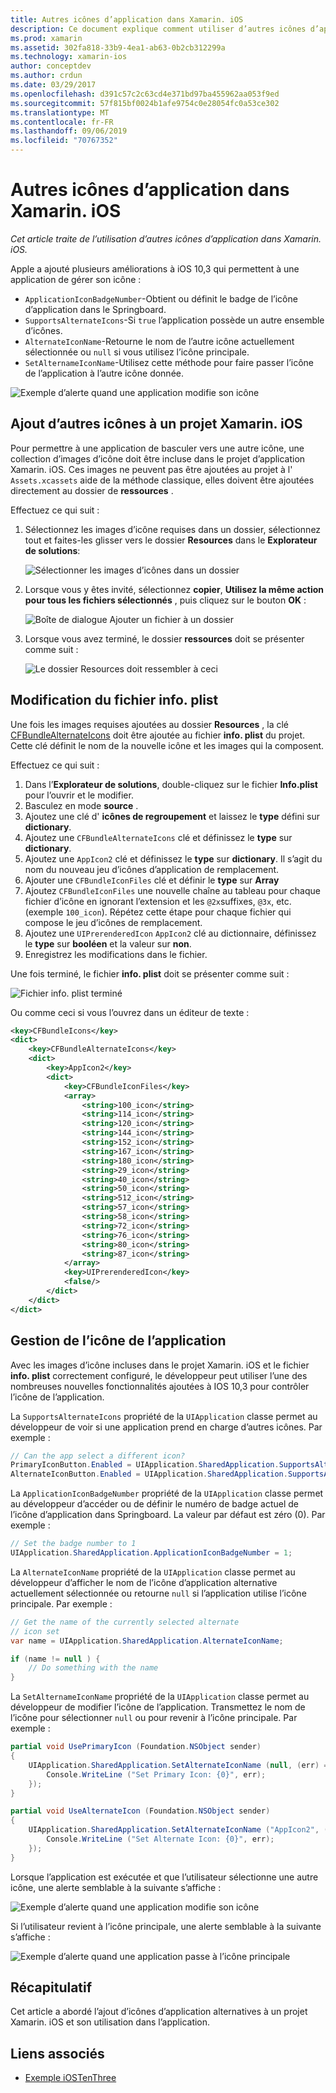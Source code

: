 ```yaml
---
title: Autres icônes d’application dans Xamarin. iOS
description: Ce document explique comment utiliser d’autres icônes d’application dans Xamarin. iOS. Il explique comment ajouter ces icônes à un projet Xamarin. iOS, comment modifier le fichier info. plist et comment gérer l’icône de l’application par programme.
ms.prod: xamarin
ms.assetid: 302fa818-33b9-4ea1-ab63-0b2cb312299a
ms.technology: xamarin-ios
author: conceptdev
ms.author: crdun
ms.date: 03/29/2017
ms.openlocfilehash: d391c57c2c63cd4e371bd97ba455962aa053f9ed
ms.sourcegitcommit: 57f815bf0024b1afe9754c0e28054fc0a53ce302
ms.translationtype: MT
ms.contentlocale: fr-FR
ms.lasthandoff: 09/06/2019
ms.locfileid: "70767352"
---
```

# <a name="alternate-app-icons-in-xamarinios"></a>Autres icônes d’application dans Xamarin. iOS

_Cet article traite de l’utilisation d’autres icônes d’application dans Xamarin. iOS._

Apple a ajouté plusieurs améliorations à iOS 10,3 qui permettent à une application de gérer son icône :

- `ApplicationIconBadgeNumber`-Obtient ou définit le badge de l’icône d’application dans le Springboard.
- `SupportsAlternateIcons`-Si `true` l’application possède un autre ensemble d’icônes.
- `AlternateIconName`-Retourne le nom de l’autre icône actuellement sélectionnée ou `null` si vous utilisez l’icône principale.
- `SetAlternameIconName`-Utilisez cette méthode pour faire passer l’icône de l’application à l’autre icône donnée.

![](alternate-app-icons-images/icons04.png "Exemple d’alerte quand une application modifie son icône")

<a name="Adding-Alternate-Icons" />

## <a name="adding-alternate-icons-to-a-xamarinios-project"></a>Ajout d’autres icônes à un projet Xamarin. iOS

Pour permettre à une application de basculer vers une autre icône, une collection d’images d’icône doit être incluse dans le projet d’application Xamarin. iOS. Ces images ne peuvent pas être ajoutées au projet à l' `Assets.xcassets` aide de la méthode classique, elles doivent être ajoutées directement au dossier de **ressources** .

Effectuez ce qui suit :

1. Sélectionnez les images d’icône requises dans un dossier, sélectionnez tout et faites-les glisser vers le dossier **Resources** dans le **Explorateur de solutions**:

    ![](alternate-app-icons-images/icons00.png "Sélectionner les images d’icônes dans un dossier")

2. Lorsque vous y êtes invité, sélectionnez **copier**, **Utilisez la même action pour tous les fichiers sélectionnés** , puis cliquez sur le bouton **OK** :

    ![](alternate-app-icons-images/icons02.png "Boîte de dialogue Ajouter un fichier à un dossier")

3. Lorsque vous avez terminé, le dossier **ressources** doit se présenter comme suit :

    ![](alternate-app-icons-images/icons01.png "Le dossier Resources doit ressembler à ceci")

<a name="Modifying-the-Info.plist-File" />

## <a name="modifying-the-infoplist-file"></a>Modification du fichier info. plist

Une fois les images requises ajoutées au dossier **Resources** , la clé [CFBundleAlternateIcons](https://developer.apple.com/library/content/documentation/General/Reference/InfoPlistKeyReference/Articles/CoreFoundationKeys.html#//apple_ref/doc/uid/TP40009249-SW13) doit être ajoutée au fichier **info. plist** du projet. Cette clé définit le nom de la nouvelle icône et les images qui la composent.

Effectuez ce qui suit :

1. Dans l’**Explorateur de solutions**, double-cliquez sur le fichier **Info.plist** pour l’ouvrir et le modifier.
2. Basculez en mode **source** .
3. Ajoutez une clé d' **icônes de regroupement** et laissez le **type** défini sur **dictionary**.
4. Ajoutez une `CFBundleAlternateIcons` clé et définissez le **type** sur **dictionary**.
5. Ajoutez une `AppIcon2` clé et définissez le **type** sur **dictionary**. Il s’agit du nom du nouveau jeu d’icônes d’application de remplacement.
6. Ajouter une `CFBundleIconFiles` clé et définir le **type** sur **Array**
7. Ajoutez `CFBundleIconFiles` une nouvelle chaîne au tableau pour chaque fichier d’icône en ignorant l’extension et les `@2x`suffixes, `@3x`, etc. (exemple `100_icon`). Répétez cette étape pour chaque fichier qui compose le jeu d’icônes de remplacement.
8. Ajoutez une `UIPrerenderedIcon` `AppIcon2` clé au dictionnaire, définissez le **type** sur **booléen** et la valeur sur **non**.
9. Enregistrez les modifications dans le fichier.

Une fois terminé, le fichier **info. plist** doit se présenter comme suit :

![](alternate-app-icons-images/icons03.png "Fichier info. plist terminé")

Ou comme ceci si vous l’ouvrez dans un éditeur de texte :

```xml
<key>CFBundleIcons</key>
<dict>
    <key>CFBundleAlternateIcons</key>
    <dict>
        <key>AppIcon2</key>
        <dict>
            <key>CFBundleIconFiles</key>
            <array>
                <string>100_icon</string>
                <string>114_icon</string>
                <string>120_icon</string>
                <string>144_icon</string>
                <string>152_icon</string>
                <string>167_icon</string>
                <string>180_icon</string>
                <string>29_icon</string>
                <string>40_icon</string>
                <string>50_icon</string>
                <string>512_icon</string>
                <string>57_icon</string>
                <string>58_icon</string>
                <string>72_icon</string>
                <string>76_icon</string>
                <string>80_icon</string>
                <string>87_icon</string>
            </array>
            <key>UIPrerenderedIcon</key>
            <false/>
        </dict>
    </dict>
</dict>
```

<a name="Managing-the-Apps-Icon" />

## <a name="managing-the-apps-icon"></a>Gestion de l’icône de l’application 

Avec les images d’icône incluses dans le projet Xamarin. iOS et le fichier **info. plist** correctement configuré, le développeur peut utiliser l’une des nombreuses nouvelles fonctionnalités ajoutées à IOS 10,3 pour contrôler l’icône de l’application.

La `SupportsAlternateIcons` propriété de la `UIApplication` classe permet au développeur de voir si une application prend en charge d’autres icônes. Par exemple :

```csharp
// Can the app select a different icon?
PrimaryIconButton.Enabled = UIApplication.SharedApplication.SupportsAlternateIcons;
AlternateIconButton.Enabled = UIApplication.SharedApplication.SupportsAlternateIcons;
```

La `ApplicationIconBadgeNumber` propriété de la `UIApplication` classe permet au développeur d’accéder ou de définir le numéro de badge actuel de l’icône d’application dans Springboard. La valeur par défaut est zéro (0). Par exemple :

```csharp
// Set the badge number to 1
UIApplication.SharedApplication.ApplicationIconBadgeNumber = 1;
```

La `AlternateIconName` propriété de la `UIApplication` classe permet au développeur d’afficher le nom de l’icône d’application alternative actuellement sélectionnée ou retourne `null` si l’application utilise l’icône principale. Par exemple :

```csharp
// Get the name of the currently selected alternate
// icon set
var name = UIApplication.SharedApplication.AlternateIconName;

if (name != null ) {
    // Do something with the name
}
```

La `SetAlternameIconName` propriété de la `UIApplication` classe permet au développeur de modifier l’icône de l’application. Transmettez le nom de l’icône pour sélectionner `null` ou pour revenir à l’icône principale. Par exemple :

```csharp
partial void UsePrimaryIcon (Foundation.NSObject sender)
{
    UIApplication.SharedApplication.SetAlternateIconName (null, (err) => {
        Console.WriteLine ("Set Primary Icon: {0}", err);
    });
}

partial void UseAlternateIcon (Foundation.NSObject sender)
{
    UIApplication.SharedApplication.SetAlternateIconName ("AppIcon2", (err) => {
        Console.WriteLine ("Set Alternate Icon: {0}", err);
    });
}
```

Lorsque l’application est exécutée et que l’utilisateur sélectionne une autre icône, une alerte semblable à la suivante s’affiche :

![](alternate-app-icons-images/icons04.png "Exemple d’alerte quand une application modifie son icône")

Si l’utilisateur revient à l’icône principale, une alerte semblable à la suivante s’affiche :

![](alternate-app-icons-images/icons05.png "Exemple d’alerte quand une application passe à l’icône principale")

<a name="Summary" />

## <a name="summary"></a>Récapitulatif

Cet article a abordé l’ajout d’icônes d’application alternatives à un projet Xamarin. iOS et son utilisation dans l’application.

## <a name="related-links"></a>Liens associés

- [Exemple iOSTenThree](https://docs.microsoft.com/samples/xamarin/ios-samples/ios10-iostenthree/)
